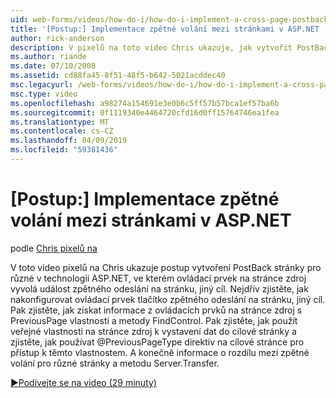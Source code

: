 ```yaml
---
uid: web-forms/videos/how-do-i/how-do-i-implement-a-cross-page-postback-in-aspnet
title: '[Postup:] Implementace zpětné volání mezi stránkami v ASP.NET | Dokumentace Microsoftu'
author: rick-anderson
description: V pixelů na toto video Chris ukazuje, jak vytvořit PostBack stránky pro různé v technologii ASP.NET, ve kterém ovládací prvek na stránce zdroj vyvolá událost zpětného odeslání na jiný cíl...
ms.author: riande
ms.date: 07/10/2008
ms.assetid: cd88fa45-8f51-48f5-b642-5021acddec40
msc.legacyurl: /web-forms/videos/how-do-i/how-do-i-implement-a-cross-page-postback-in-aspnet
msc.type: video
ms.openlocfilehash: a98274a154691e3e0b6c5ff57b57bca1ef57ba6b
ms.sourcegitcommit: 0f1119340e4464720cfd16d0ff15764746ea1fea
ms.translationtype: MT
ms.contentlocale: cs-CZ
ms.lasthandoff: 04/09/2019
ms.locfileid: "59381436"
---
```

# <a name="how-do-i-implement-a-cross-page-postback-in-aspnet"></a>[Postup:] Implementace zpětné volání mezi stránkami v ASP.NET

podle [Chris pixelů na](https://twitter.com/chrispels)

V toto video pixelů na Chris ukazuje postup vytvoření PostBack stránky pro různé v technologii ASP.NET, ve kterém ovládací prvek na stránce zdroj vyvolá událost zpětného odeslání na stránku, jiný cíl. Nejdřív zjistěte, jak nakonfigurovat ovládací prvek tlačítko zpětného odeslání na stránku, jiný cíl. Pak zjistěte, jak získat informace z ovládacích prvků na stránce zdroj s PreviousPage vlastnosti a metody FindControl. Pak zjistěte, jak použít veřejné vlastnosti na stránce zdroj k vystavení dat do cílové stránky a zjistěte, jak používat @PreviousPageType direktiv na cílové stránce pro přístup k těmto vlastnostem. A konečně informace o rozdílu mezi zpětné volání pro různé stránky a metodu Server.Transfer.

[&#9654;Podívejte se na video (29 minuty)](https://channel9.msdn.com/Blogs/ASP-NET-Site-Videos/how-do-i-implement-a-cross-page-postback-in-aspnet)
